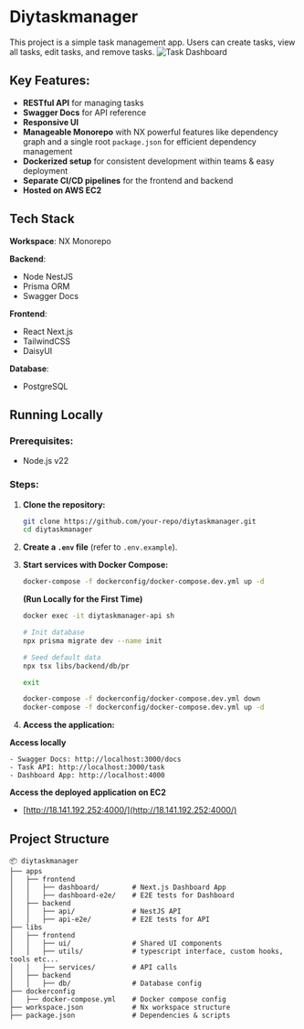 # Diytaskmanager

This project is a simple task management app. Users can create tasks, view all tasks, edit tasks, and remove tasks.
![Task Dashboard](https://snipboard.io/ytzn5X.jpg)

## Key Features:

-   **RESTful API** for managing tasks
-   **Swagger Docs** for API reference
-   **Responsive UI**
-   **Manageable Monorepo** with NX powerful features like dependency graph and a single root `package.json` for efficient dependency management
-   **Dockerized setup** for consistent development within teams & easy deployment
-   **Separate CI/CD pipelines** for the frontend and backend
-   **Hosted on AWS EC2**

## Tech Stack

**Workspace**: NX Monorepo

**Backend**:

-   Node NestJS
-   Prisma ORM
-   Swagger Docs

**Frontend**:

-   React Next.js
-   TailwindCSS
-   DaisyUI

**Database**:

-   PostgreSQL

## Running Locally

### Prerequisites:

-   Node.js v22

### Steps:

1. **Clone the repository:**
    ```sh
    git clone https://github.com/your-repo/diytaskmanager.git
    cd diytaskmanager
    ```
2. **Create a `.env` file** (refer to `.env.example`).
3. **Start services with Docker Compose:**

    ```sh
    docker-compose -f dockerconfig/docker-compose.dev.yml up -d
    ```

    **(Run Locally for the First Time)**

    ```sh
    docker exec -it diytaskmanager-api sh

    # Init database
    npx prisma migrate dev --name init

    # Seed default data
    npx tsx libs/backend/db/pr

    exit

    docker-compose -f dockerconfig/docker-compose.dev.yml down
    docker-compose -f dockerconfig/docker-compose.dev.yml up -d
    ```

4. **Access the application:**

**Access locally**

    - Swagger Docs: http://localhost:3000/docs
    - Task API: http://localhost:3000/task
    - Dashboard App: http://localhost:4000

**Access the deployed application on EC2**

-   [http://18.141.192.252:4000/](http://18.141.192.252:4000/)

## Project Structure

```
📦 diytaskmanager
├── apps
│   ├── frontend
│   │   ├── dashboard/        # Next.js Dashboard App
│   │   ├── dashboard-e2e/    # E2E tests for Dashboard
│   ├── backend
│   │   ├── api/              # NestJS API
│   │   ├── api-e2e/          # E2E tests for API
├── libs
│   ├── frontend
│   │   ├── ui/               # Shared UI components
│   │   ├── utils/            # typescript interface, custom hooks, tools etc...
│   │   ├── services/         # API calls
│   ├── backend
│   │   ├── db/               # Database config
├── dockerconfig
│   ├── docker-compose.yml    # Docker compose config
├── workspace.json            # Nx workspace structure
├── package.json              # Dependencies & scripts
```

